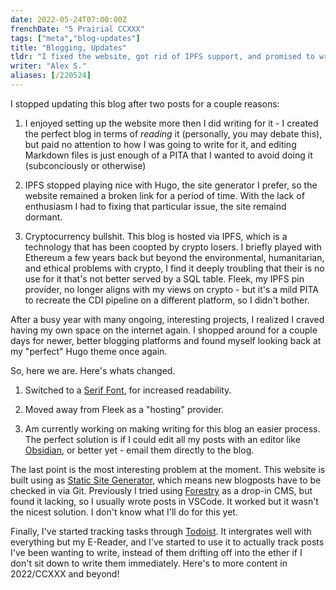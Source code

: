 ```yaml
---
date: 2022-05-24T07:00:00Z
frenchDate: "5 Prairial CCXXX"
tags: ["meta","blog-updates"]
title: "Blogging, Updates"
tldr: "I fixed the website, got rid of IPFS support, and promised to write more often."
writer: "Alex S."
aliases: [/220524]
---
```


I stopped updating this blog after two posts for a couple reasons:

1. I enjoyed setting up the website more then I did writing for it - I created the perfect blog in terms of _reading_ it (personally, you may debate this), but paid no attention to how I was going to write for it, and editing Markdown files is just enough of a PITA that I wanted to avoid doing it (subconciously or otherwise)

2. IPFS stopped playing nice with Hugo, the site generator I prefer, so the website remained a broken link for a period of time. With the lack of enthusiasm I had to fixing that particular issue, the site remaind dormant.

3. Cryptocurrency bullshit. This blog is hosted via IPFS, which is a technology that has been coopted by crypto losers. I briefly played with Ethereum a few years back but beyond the environmental, humanitarian, and ethical problems with crypto, I find it deeply troubling that their is no use for it that's not better served by a SQL table. Fleek, my IPFS pin provider, no longer aligns with my views on crypto - but it's a mild PITA to recreate the CDI pipeline on a different platform, so I didn't bother.

After a busy year with many ongoing, interesting projects, I realized I craved having my own space on the internet again. I shopped around for a couple days for newer, better blogging platforms and found myself looking back at my "perfect" Hugo theme once again.

So, here we are. Here's whats changed.

1. Switched to a [Serif Font](https://github.com/edwardtufte/et-book), for increased readability.

2. Moved away from Fleek as a "hosting" provider.

3. Am currently working on making writing for this blog an easier process. The perfect solution is if I could edit all my posts with an editor like [Obsidian](https://obsidian.md/), or better yet - email them directly to the blog.

The last point is the most interesting problem at the moment. This website is built using as [Static Site Generator](https://hugo.io), which means new blogposts have to be checked in via Git. Previously I tried using [Forestry](forestry.io) as a drop-in CMS, but found it lacking, so I usually wrote posts in VSCode. It worked but it wasn't the nicest solution. I don't know what I'll do for this yet.

Finally, I've started tracking tasks through [Todoist](https://todoist.com). It intergrates well with everything but my E-Reader, and I've started to use it to actually track posts I've been wanting to write, instead of them drifting off into the ether if I don't sit down to write them immediately. Here's to more content in 2022/CCXXX and beyond!